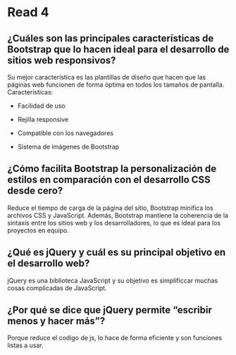 # Read 4

## ¿Cuáles son las principales características de Bootstrap que lo hacen ideal para el desarrollo de sitios web responsivos?

Su mejor característica es las plantillas de diseño que hacen que las páginas web funcionen de forma óptima en todos los tamaños de pantalla.
Características:

* Facilidad de uso

* Rejilla responsive

* Compatible con los navegadores

* Sistema de imágenes de Bootstrap

## ¿Cómo facilita Bootstrap la personalización de estilos en comparación con el desarrollo CSS desde cero?

Reduce el tiempo de carga de la página del sitio, Bootstrap minifica los archivos CSS y JavaScript.
Además, Bootstrap mantiene la coherencia de la sintaxis entre los sitios web y los desarrolladores, lo que es ideal para los proyectos en equipo.

## ¿Qué es jQuery y cuál es su principal objetivo en el desarrollo web?

jQuery es una biblioteca JavaScript y su objetivo  es simplificcar muchas cosas complicadas de JavaScript.

## ¿Por qué se dice que jQuery permite “escribir menos y hacer más”?

Porque reduce el codigo de js, lo hace de forma eficiente y son funciones listas a usar.